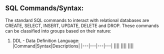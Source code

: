 ## SQL Commands/Syntax:
The standard SQL commands to interact with relational databases are CREATE, SELECT, INSERT, UPDATE, DELETE and DROP. These commands can be classified into groups based on their nature:

1. DDL - Data Definition Language: \
  |Command|Syntax|Descriptions|
  |---|---|---|---|
  ||||
  ||||
  ||||

 
